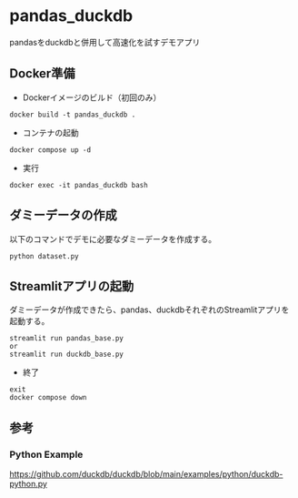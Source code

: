 # pandas_duckdb
pandasをduckdbと併用して高速化を試すデモアプリ

## Docker準備
- Dockerイメージのビルド（初回のみ）
```
docker build -t pandas_duckdb .
```

- コンテナの起動
```
docker compose up -d
```

- 実行
```
docker exec -it pandas_duckdb bash
```

## ダミーデータの作成
以下のコマンドでデモに必要なダミーデータを作成する。
```
python dataset.py
```

## Streamlitアプリの起動
ダミーデータが作成できたら、pandas、duckdbそれぞれのStreamlitアプリを起動する。
```
streamlit run pandas_base.py
or
streamlit run duckdb_base.py
```

- 終了
```
exit
docker compose down
```


## 参考

### Python Example
https://github.com/duckdb/duckdb/blob/main/examples/python/duckdb-python.py